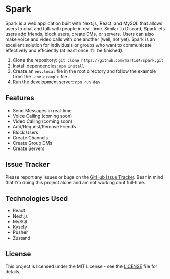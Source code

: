 # Spark

Spark is a web application built with Next.js, React, and MySQL that allows users to chat and talk with people in real-time. Similar to Discord, Spark lets users add friends, block users, create DMs, or servers. Users can also make voice and video calls with one another (well, not yet). Spark is an excellent solution for individuals or groups who want to communicate effectively and efficiently (at least once it'll be finished).

1. Clone the repository: `git clone https://github.com/mart1d4/spark.git`
2. Install dependencies: `npm install`
3. Create an `env.local` file in the root directory and follow the example from the `.env.example` file
4. Run the development server: `npm run dev`

## Features

-   Send Messages in real-time
-   Voice Calling (coming soon)
-   Video Calling (coming soon)
-   Add/Request/Remove Friends
-   Block Users
-   Create Channels
-   Create Group DMs
-   Create Servers

## Issue Tracker

Please report any issues or bugs on the [GitHub Issue Tracker](https://github.com/mart1d4/spark/issues).
Bear in mind that I'm doing this project alone and am not working on it full-time.

## Technologies Used

-   React
-   Next.js
-   MySQL
-   Kysely
-   Pusher
-   Zustand

## License

This project is licensed under the MIT License - see the [LICENSE](LICENSE) file for details.

